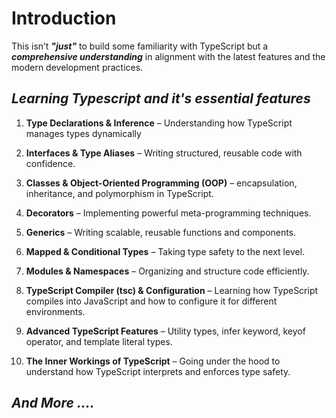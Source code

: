 # Introduction

This isn’t ***"just"*** to build some familiarity with TypeScript but a ***comprehensive understanding*** in alignment with the latest features and the modern development practices.

## *Learning Typescript and it's essential features*

1. **Type Declarations & Inference** – Understanding how TypeScript manages types dynamically

2. **Interfaces & Type Aliases** – Writing structured, reusable code with confidence.

3. **Classes & Object-Oriented Programming (OOP)** – encapsulation, inheritance, and polymorphism in TypeScript.

4. **Decorators** – Implementing powerful meta-programming techniques.

5. **Generics** – Writing scalable, reusable functions and components.

6. **Mapped & Conditional Types** – Taking type safety to the next level.

7. **Modules & Namespaces** – Organizing and structure code efficiently.

8. **TypeScript Compiler (tsc) & Configuration** – Learning how TypeScript compiles into JavaScript and how to configure it for different environments.

9. **Advanced TypeScript Features** – Utility types, infer keyword, keyof operator, and template literal types.

10. **The Inner Workings of TypeScript** – Going under the hood to understand how TypeScript interprets and enforces type safety.

## ***And More ....***

